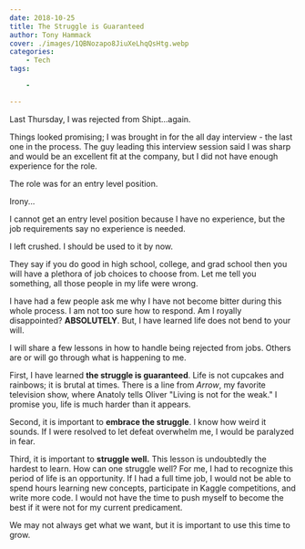 ```yaml
---
date: 2018-10-25
title: The Struggle is Guaranteed
author: Tony Hammack
cover: ./images/1QBNozapo8JiuXeLhqQsHtg.webp
categories:
    - Tech
tags:

    - 

---
```


Last Thursday, I was rejected from Shipt...again. 

Things looked promising; I was brought in for the all day interview - the last one in the process. The guy leading this interview session said I was sharp and would be an excellent fit at the company, but I did not have enough experience for the role. 

The role was for an entry level position. 

Irony...

I cannot get an entry level position because I have no experience, but the job requirements say no experience is needed. 

I left crushed. I should be used to it by now.

They say if you do good in high school, college, and grad school then you will have a plethora of job choices to choose from. Let me tell you something, all those people in my life were wrong. 

I have had a few people ask me why I have not become bitter during this whole process. I am not too sure how to respond. Am I royally disappointed? **ABSOLUTELY**. But, I have learned life does not bend to your will. 

I will share a few lessons in how to handle being rejected from jobs. Others are or will go through what is happening to me.

First, I have learned **the struggle is guaranteed**. Life is not cupcakes and rainbows; it is brutal at times. There is a line from _Arrow_, my favorite television show, where Anatoly tells Oliver "Living is not for the weak." I promise you, life is much harder than it appears.

Second, it is important to **embrace the struggle**. I know how weird it sounds. If I were resolved to let defeat overwhelm me, I would be paralyzed in fear. 

Third, it is important to **struggle well.** This lesson is undoubtedly the hardest to learn. How can one struggle well? For me, I had to recognize this period of life is an opportunity. If I had a full time job, I would not be able to spend hours learning new concepts, participate in Kaggle competitions, and write more code. I would not have the time to push myself to become the best if it were not for my current predicament.

We may not always get what we want, but it is important to use this time to grow.